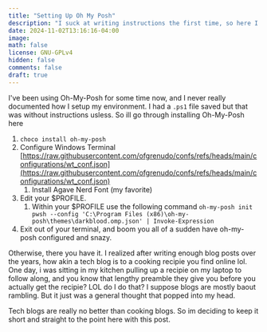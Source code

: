 ```yaml
---
title: "Setting Up Oh My Posh"
description: "I suck at writing instructions the first time, so here I go..." 
date: 2024-11-02T13:16:16-04:00
image: 
math: false
license: GNU-GPLv4
hidden: false
comments: false
draft: true
---
```


I've been using Oh-My-Posh for some time now, and I never really documented how I setup my environment. I had a `.ps1` file saved but that was without instructions usless. So ill go through installing Oh-My-Posh here

1. `choco install oh-my-posh`
2. Configure Windows Terminal [https://raw.githubusercontent.com/ofgrenudo/confs/refs/heads/main/configurations/wt_conf.json](https://raw.githubusercontent.com/ofgrenudo/confs/refs/heads/main/configurations/wt_conf.json)
    1. Install Agave Nerd Font (my favorite)
3. Edit your $PROFILE.
    1. Within your $PROFILE use the following command `oh-my-posh init pwsh --config 'C:\Program Files (x86)\oh-my-posh\themes\darkblood.omp.json' | Invoke-Expression`
4. Exit out of your terminal, and boom you all of a sudden have oh-my-posh configured and snazy.

Otherwise, there you have it. I realized after writing enough blog posts over the years, how akin a tech blog is to a cooking recipie you find online lol. One day, i was sitting in my kitchen pulling up a recipie on my laptop to follow along, and you know that lengthy preamble they give you before you actually get the recipie? LOL do I do that? I suppose blogs are mostly baout rambling. But it just was a general thought that popped into my head. 

Tech blogs are really no better than cooking blogs. So im deciding to keep it short and straight to the point here with this post.
